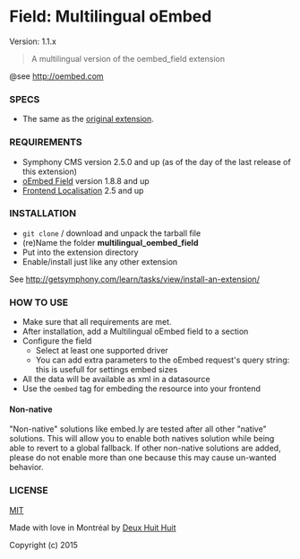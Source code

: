 # Field: Multilingual oEmbed #

Version: 1.1.x

> A multilingual version of the oembed_field extension

@see <http://oembed.com>

### SPECS ###

- The same as the [original extension](https://github.com/Solutions-Nitriques/oembed_field#specs).

### REQUIREMENTS ###

- Symphony CMS version 2.5.0 and up (as of the day of the last release of this extension)
- [oEmbed Field](https://github.com/Solutions-Nitriques/oembed_field) version 1.8.8 and up
- [Frontend Localisation](https://github.com/DeuxHuitHuit/frontend_localisation) 2.5 and up

### INSTALLATION ###

- `git clone` / download and unpack the tarball file
- (re)Name the folder **multilingual_oembed_field**
- Put into the extension directory
- Enable/install just like any other extension

See <http://getsymphony.com/learn/tasks/view/install-an-extension/>


### HOW TO USE ###

- Make sure that all requirements are met.
- After installation, add a Multilingual oEmbed field to a section
- Configure the field
	- Select at least one supported driver
	- You can add extra parameters to the oEmbed request's query string: this is usefull for settings embed sizes
- All the data will be available as xml in a datasource
- Use the `oembed` tag for embeding the resource into your frontend

#### Non-native ####

"Non-native" solutions like embed.ly are tested after all other "native" solutions. This will
allow you to enable both natives solution while being able to revert to a global fallback. If
other non-native solutions are added, please do not enable more than one because this may cause 
un-wanted behavior.

### LICENSE ###

[MIT](http://deuxhuithuit.mit-license.org)

Made with love in Montréal by [Deux Huit Huit](https://deuxhuithuit.com)

Copyright (c) 2015
